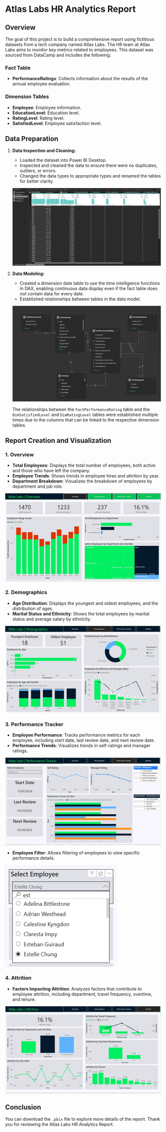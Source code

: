 # Atlas Labs HR Analytics Report

## Overview
The goal of this project is to build a comprehensive report using fictitious datasets from a tech company named Atlas Labs. The HR team at Atlas Labs aims to monitor key metrics related to employees. This dataset was sourced from DataCamp and includes the following:

### Fact Table
- **PerformanceRatings**: Collects information about the results of the annual employee evaluation.

### Dimension Tables
- **Employee**: Employee information.
- **EducationLevel**: Education level.
- **RatingLevel**: Rating level.
- **SatisfiedLevel**: Employee satisfaction level.

## Data Preparation
1. **Data Inspection and Cleaning:**
   - Loaded the dataset into Power BI Desktop.
   - Inspected and cleaned the data to ensure there were no duplicates, outliers, or errors.
   - Changed the data types to appropriate types and renamed the tables for better clarity.

   ![Data Cleaning](./1.jpg)

2. **Data Modeling:**
   - Created a dimension date table to use the time intelligence functions in DAX, enabling continuous data display even if the fact table does not contain data for every date.
   - Established relationships between tables in the data model.

   ![Data Model](./2.jpg)

   The relationships between the `FactPerformanceRating` table and the `DimSatisfiedLevel` and `DimRatingLevel` tables were established multiple times due to the columns that can be linked to the respective dimension tables.

## Report Creation and Visualization
### 1. Overview
   - **Total Employees**: Displays the total number of employees, both active and those who have left the company.
   - **Employee Trends**: Shows trends in employee hires and attrition by year.
   - **Department Breakdown**: Visualizes the breakdown of employees by department and job role.

   ![Overview](./3.jpg)

### 2. Demographics
   - **Age Distribution**: Displays the youngest and oldest employees, and the distribution of ages.
   - **Marital Status and Ethnicity**: Shows the total employees by marital status and average salary by ethnicity.

   ![Demographics](./4.jpg)

### 3. Performance Tracker
   - **Employee Performance**: Tracks performance metrics for each employee, including start date, last review date, and next review date.
   - **Performance Trends**: Visualizes trends in self-ratings and manager ratings.

   ![Performance Tracker](./5.jpg)

   - **Employee Filter**: Allows filtering of employees to view specific performance details.

   ![Employee Filter](./6.jpg)

### 4. Attrition
   - **Factors Impacting Attrition**: Analyzes factors that contribute to employee attrition, including department, travel frequency, overtime, and tenure.

   ![Attrition](./7.jpg)

## Conclusion
You can download the `.pbix` file to explore more details of the report. Thank you for reviewing the Atlas Labs HR Analytics Report.
